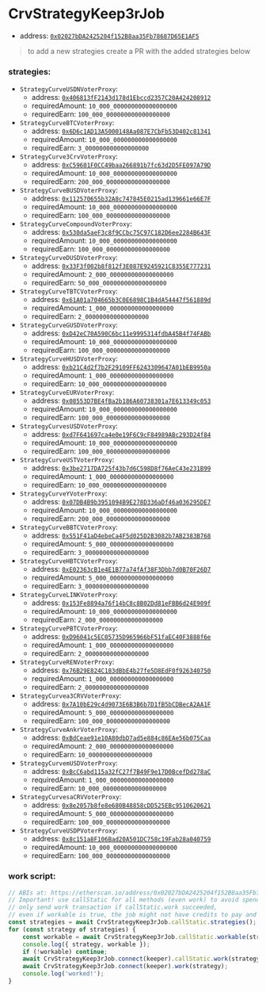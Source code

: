 # CrvStrategyKeep3rJob

- address: [`0x02027bDA2425204f152B8aa35Fb78687D65E1AF5`](https://etherscan.io/address/0x02027bDA2425204f152B8aa35Fb78687D65E1AF5#code)

> to add a new strategies create a PR with the added strategies below

### strategies:

- `StrategyCurveUSDNVoterProxy`:
    - address: [`0x406813fF2143d178d1Ebccd2357C20A424208912`](https://etherscan.io/address/0x406813fF2143d178d1Ebccd2357C20A424208912#code)
    - requiredAmount: `10_000_000000000000000000`
    - requiredEarn: `100_000_000000000000000000`
- `StrategyCurveBTCVoterProxy`:
    - address: [`0x6D6c1AD13A5000148Aa087E7CbFb53D402c81341`](https://etherscan.io/address/0x6D6c1AD13A5000148Aa087E7CbFb53D402c81341#code)
    - requiredAmount: `10_000_000000000000000000`
    - requiredEarn: `3_000000000000000000`
- `StrategyCurve3CrvVoterProxy`:
    - address: [`0xC59601F0CC49baa266891b7fc63d2D5FE097A79D`](https://etherscan.io/address/0xC59601F0CC49baa266891b7fc63d2D5FE097A79D#code)
    - requiredAmount: `10_000_000000000000000000`
    - requiredEarn: `200_000_000000000000000000`
- `StrategyCurveBUSDVoterProxy`:
    - address: [`0x112570655b32A8c747845E0215ad139661e66E7F`](https://etherscan.io/address/0x112570655b32A8c747845E0215ad139661e66E7F#code)
    - requiredAmount: `10_000_000000000000000000`
    - requiredEarn: `100_000_000000000000000000`
- `StrategyCurveCompoundVoterProxy`:
    - address: [`0x530da5aeF3c8f9CCbc75C97C182D6ee2284B643F`](https://etherscan.io/address/0x530da5aeF3c8f9CCbc75C97C182D6ee2284B643F#code)
    - requiredAmount: `10_000_000000000000000000`
    - requiredEarn: `100_000_000000000000000000`
- `StrategyCurveDUSDVoterProxy`:
    - address: [`0x33F3f002b8f812f3E087E9245921C8355E777231`](https://etherscan.io/address/0x33F3f002b8f812f3E087E9245921C8355E777231#code)
    - requiredAmount: `2_000_000000000000000000`
    - requiredEarn: `50_000_000000000000000000`
- `StrategyCurveTBTCVoterProxy`:
    - address: [`0x61A01a704665b3C0E6898C1B4dA54447f561889d`](https://etherscan.io/address/0x61A01a704665b3C0E6898C1B4dA54447f561889d#code)
    - requiredAmount: `1_000_000000000000000000`
    - requiredEarn: `2_000000000000000000`
- `StrategyCurveGUSDVoterProxy`:
    - address: [`0xD42eC70A590C6bc11e9995314fdbA45B4f74FABb`](https://etherscan.io/address/0xD42eC70A590C6bc11e9995314fdbA45B4f74FABb#code)
    - requiredAmount: `10_000_000000000000000000`
    - requiredEarn: `100_000_000000000000000000`
- `StrategyCurveHUSDVoterProxy`:
    - address: [`0xb21C4d2f7b2F29109FF6243309647A01bEB9950a`](https://etherscan.io/address/0xb21C4d2f7b2F29109FF6243309647A01bEB9950a#code)
    - requiredAmount: `1_000_000000000000000000`
    - requiredEarn: `10_000_000000000000000000`
- `StrategyCurveEURVoterProxy`:
    - address: [`0x08553D7BE4fBa2b186A60738301a7E613349c053`](https://etherscan.io/address/0x08553D7BE4fBa2b186A60738301a7E613349c053#code)
    - requiredAmount: `10_000_000000000000000000`
    - requiredEarn: `100_000_000000000000000000`
- `StrategyCurvesUSDVoterProxy`:
    - address: [`0xd7F641697ca4e0e19F6C9cF84989ABc293D24f84`](https://etherscan.io/address/0xd7F641697ca4e0e19F6C9cF84989ABc293D24f84#code)
    - requiredAmount: `10_000_000000000000000000`
    - requiredEarn: `100_000_000000000000000000`
- `StrategyCurveUSTVoterProxy`:
    - address: [`0x3be2717DA725f43b7d6C598D8f76AeC43e231B99`](https://etherscan.io/address/0x3be2717DA725f43b7d6C598D8f76AeC43e231B99#code)
    - requiredAmount: `1_000_000000000000000000`
    - requiredEarn: `10_000_000000000000000000`
- `StrategyCurveYVoterProxy`:
    - address: [`0x07DB4B9b3951094B9E278D336aDf46a036295DE7`](https://etherscan.io/address/0x07DB4B9b3951094B9E278D336aDf46a036295DE7#code)
    - requiredAmount: `10_000_000000000000000000`
    - requiredEarn: `200_000_000000000000000000`
- `StrategyCurveBBTCVoterProxy`:
    - address: [`0x551F41aD4ebeCa4F5d025D2B3082b7AB2383B768`](https://etherscan.io/address/0x551F41aD4ebeCa4F5d025D2B3082b7AB2383B768#code)
    - requiredAmount: `5_000_000000000000000000`
    - requiredEarn: `3_000000000000000000`
- `StrategyCurveHBTCVoterProxy`:
    - address: [`0xE02363cB1e4E1B77a74fAf38F3Dbb7d0B70F26D7`](https://etherscan.io/address/0xE02363cB1e4E1B77a74fAf38F3Dbb7d0B70F26D7#code)
    - requiredAmount: `5_000_000000000000000000`
    - requiredEarn: `3_000000000000000000`
- `StrategyCurveLINKVoterProxy`:
    - address: [`0x153Fe8894a76f14bC8c8B02Dd81eFBB6d24E909f`](https://etherscan.io/address/0x153Fe8894a76f14bC8c8B02Dd81eFBB6d24E909f#code)
    - requiredAmount: `10_000_000000000000000000`
    - requiredEarn: `2_000_000000000000000000`
- `StrategyCurvePBTCVoterProxy`:
    - address: [`0xD96041c5EC05735D965966bF51faEC40F3888f6e`](https://etherscan.io/address/0xD96041c5EC05735D965966bF51faEC40F3888f6e#code)
    - requiredAmount: `1_000_000000000000000000`
    - requiredEarn: `2_000000000000000000`
- `StrategyCurveRENVoterProxy`:
    - address: [`0x76B29E824C183dBbE4b27fe5D8EdF0f926340750`](https://etherscan.io/address/0x76B29E824C183dBbE4b27fe5D8EdF0f926340750#code)
    - requiredAmount: `1_000_000000000000000000`
    - requiredEarn: `2_000000000000000000`
- `StrategyCurvea3CRVVoterProxy`:
    - address: [`0x7A10bE29c4d9073E6B3B6b7D1fB5bCDBecA2AA1F`](https://etherscan.io/address/0x7A10bE29c4d9073E6B3B6b7D1fB5bCDBecA2AA1F#code)
    - requiredAmount: `5_000_000000000000000000`
    - requiredEarn: `100_000_000000000000000000`
- `StrategyCurveAnkrVoterProxy`:
    - address: [`0xBdCeae91e10A80dbD7ad5e884c86EAe56b075Caa`](https://etherscan.io/address/0xBdCeae91e10A80dbD7ad5e884c86EAe56b075Caa#code)
    - requiredAmount: `2_000_000000000000000000`
    - requiredEarn: `10_000000000000000000`
- `StrategyCurvemUSDVoterProxy`:
    - address: [`0xBcC6abd115a32fC27f7B49F9e17D0BcefDd278aC`](https://etherscan.io/address/0xBcC6abd115a32fC27f7B49F9e17D0BcefDd278aC#code)
    - requiredAmount: `1_000_000000000000000000`
    - requiredEarn: `10_000_000000000000000000`
- `StrategyCurvesaCRVVoterProxy`:
    - address: [`0x8e2057b8fe8e680B48858cDD525EBc9510620621`](https://etherscan.io/address/0x8e2057b8fe8e680B48858cDD525EBc9510620621#code)
    - requiredAmount: `5_000_000000000000000000`
    - requiredEarn: `100_000_000000000000000000`
- `StrategyCurveUSDPVoterProxy`:
    - address: [`0x8c151a8F106Bad20A501DC758c19Fab28a040759`](https://etherscan.io/address/0x8c151a8F106Bad20A501DC758c19Fab28a040759#code)
    - requiredAmount: `10_000_000000000000000000`
    - requiredEarn: `100_000_000000000000000000`


### work script:

```ts
// ABIs at: https://etherscan.io/address/0x02027bDA2425204f152B8aa35Fb78687D65E1AF5#code
// Important! use callStatic for all methods (even work) to avoid spending gas
// only send work transaction if callStatic.work succeeded,
// even if workable is true, the job might not have credits to pay and the work tx will revert
const strategies = await CrvStrategyKeep3rJob.callStatic.strategies();
for (const strategy of strategies) {
    const workable = await CrvStrategyKeep3rJob.callStatic.workable(strategy);
    console.log({ strategy, workable });
    if (!workable) continue;
    await CrvStrategyKeep3rJob.connect(keeper).callStatic.work(strategy);
    await CrvStrategyKeep3rJob.connect(keeper).work(strategy);
    console.log('worked!');
}
```
